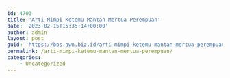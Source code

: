 ```yaml
---
id: 4703
title: 'Arti Mimpi Ketemu Mantan Mertua Perempuan'
date: '2023-02-15T15:35:14+00:00'
author: admin
layout: post
guid: 'https://bos.awn.biz.id/arti-mimpi-ketemu-mantan-mertua-perempuan/'
permalink: /arti-mimpi-ketemu-mantan-mertua-perempuan/
categories:
    - Uncategorized
---
```


